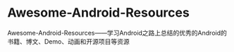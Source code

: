 # Awesome-Android-Resources
Awesome-Android-Resources——学习Android之路上总结的优秀的Android的书籍、博文、Demo、动画和开源项目等资源
